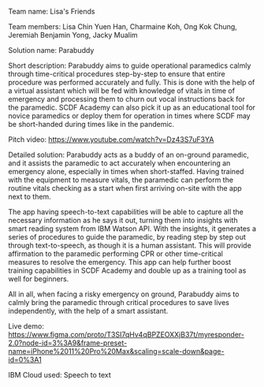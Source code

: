 Team name: Lisa's Friends 

Team members: Lisa Chin Yuen Han, Charmaine Koh, Ong Kok Chung, Jeremiah Benjamin Yong, Jacky Mualim 

Solution name: Parabuddy 

Short description: 
Parabuddy aims to guide operational paramedics calmly through 
time-critical procedures step-by-step to ensure that entire 
procedure was performed accurately and fully. This is done with 
the help of a virtual assistant which will be fed with knowledge 
of vitals in time of emergency and processing them to churn out 
vocal instructions back for the paramedic. SCDF Academy can 
also pick it up as an educational tool for novice paramedics or 
deploy them for operation in times where SCDF may be 
short-handed during times like in the pandemic.

Pitch video: 
https://www.youtube.com/watch?v=Dz43S7uF3YA

Detailed solution: 
Parabuddy acts as a buddy of an on-ground paramedic, and it 
assists the paramedic to act accurately when encountering an 
emergency alone, especially in times when short-staffed. Having 
trained with the equipment to measure vitals, the paramedic 
can perform the routine vitals checking as a start when first 
arriving on-site with the app next to them. 

The app having speech-to-text capabilities will be able to 
capture all the necessary information as he says it out, turning 
them into insights with smart reading system from IBM Watson 
API. With the insights, it generates a series of procedures to 
guide the paramedic, by reading step by step out through
text-to-speech, as though it is a human assistant. This will 
provide affirmation to the paramedic performing CPR or other 
time-critical measures to resolve the emergency. This app can 
help  further boost training capabilities in SCDF Academy and 
double up as a training tool as well for beginners. 

All in all, when facing a risky emergency on ground, Parabuddy
aims to calmly bring the paramedic through critical procedures 
to save lives independently, with the help of a smart assistant.

Live demo: 
https://www.figma.com/proto/T3SI7qHv4qBPZEOXXjB37t/myresponder-2.0?node-id=3%3A9&frame-preset-name=iPhone%2011%20Pro%20Max&scaling=scale-down&page-id=0%3A1

IBM Cloud used: 
Speech to text 
